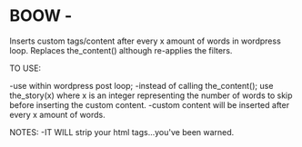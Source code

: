 BOOW - 
====
Inserts custom tags/content after every x amount of words in wordpress loop. 
Replaces the_content() although re-applies the filters.

TO USE:

-use within wordpress post loop;
-instead of calling the_content(); use the_story(x) where x is an integer representing the number of words to skip before inserting the custom content.
-custom content will be inserted after every x amount of words.

NOTES:
-IT WILL strip your html tags...you've been warned.
